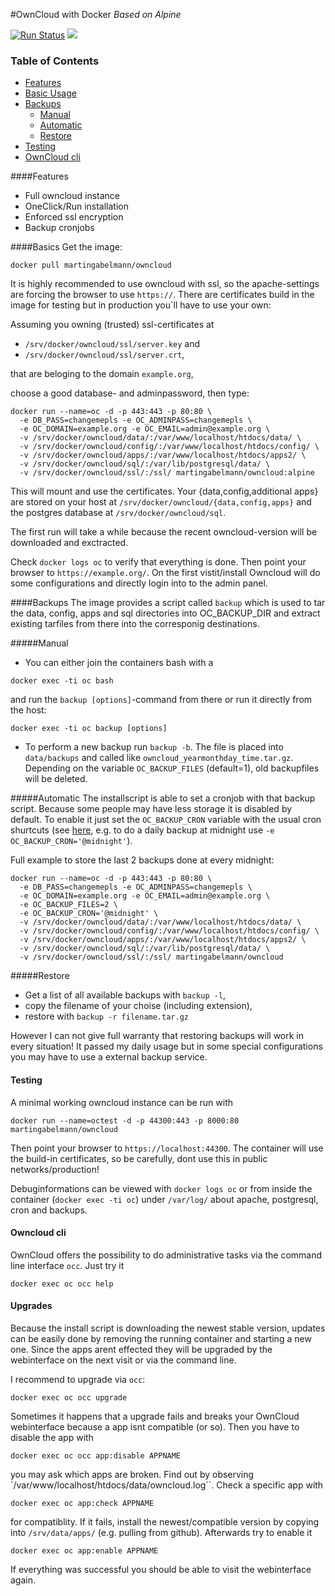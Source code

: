 #OwnCloud with Docker
_Based on Alpine_

[![Run Status](https://api.shippable.com/projects/5787cdab3be4f4faa56ccc34/badge?branch=master)](https://app.shippable.com/projects/5787cdab3be4f4faa56ccc34)
[![](https://imagelayers.io/badge/martingabelmann/owncloud:latest.svg)](https://imagelayers.io/?images=martingabelmann/owncloud:owncloud9 'Get your own badge on imagelayers.io')

### Table of Contents
 * [Features](#features)
 * [Basic Usage](#basics)
 * [Backups](#backups)
   * [Manual](#manual)
   * [Automatic](#automatic)
   * [Restore](#restore) 
 * [Testing](#testing)
 * [OwnCloud cli](#owncloud-cli)

####Features
 - Full owncloud instance
 - OneClick/Run installation
 - Enforced ssl encryption 
 - Backup cronjobs

####Basics
Get the image:
```
docker pull martingabelmann/owncloud
```

It is highly recommended to use owncloud with ssl, so the apache-settings are forcing the browser to use ``https://``. There are certificates build in the image for testing but in production you`ll have to use your own:

Assuming you owning (trusted) ssl-certificates at 
 - ``/srv/docker/owncloud/ssl/server.key`` and 
 - ``/srv/docker/owncloud/ssl/server.crt``,
 
that are beloging to the domain  ``example.org``,

choose a good database- and adminpassword, then type:
  
```
docker run --name=oc -d -p 443:443 -p 80:80 \
  -e DB_PASS=changemepls -e OC_ADMINPASS=changemepls \
  -e OC_DOMAIN=example.org -e OC_EMAIL=admin@example.org \
  -v /srv/docker/owncloud/data/:/var/www/localhost/htdocs/data/ \
  -v /srv/docker/owncloud/config/:/var/www/localhost/htdocs/config/ \
  -v /srv/docker/owncloud/apps/:/var/www/localhost/htdocs/apps2/ \
  -v /srv/docker/owncloud/sql/:/var/lib/postgresql/data/ \
  -v /srv/docker/owncloud/ssl/:/ssl/ martingabelmann/owncloud:alpine
```

This will mount and use the certificates. Your {data,config,additional apps} are stored on your host at ``/srv/docker/owncloud/{data,config,apps}`` and the postgres database at ``/srv/docker/owncloud/sql``. 


The first run will take a while because the recent owncloud-version will be downloaded and exctracted. 

Check ``docker logs oc`` to verify that everything is done. Then point your browser to ``https://example.org/``. On the first vistit/install Owncloud will do some configurations and directly login into to the admin panel.


####Backups
The image provides a script called ``backup`` which is used to tar the data, config, apps and sql directories into OC_BACKUP_DIR and extract existing tarfiles from there into the corresponig destinations.

#####Manual
 - You can either join the containers bash with a
 ```
 docker exec -ti oc bash
 ```
 and run the ``backup [options]``-command from there or run it directly from the host:
 ``` 
 docker exec -ti oc backup [options]
 ```
 
 - To perform a new backup run ``backup -b``. The file is placed into ``data/backups`` and called like ``owncloud_yearmonthday_time.tar.gz``. Depending on the variable ``OC_BACKUP_FILES``  (default=1), old backupfiles will be deleted.


#####Automatic
The installscript is able to set a cronjob with that backup script. Because some people may have less storage it is disabled by default. To enable it just set the ``OC_BACKUP_CRON`` variable with the usual cron shurtcuts (see [here](http://fcron.free.fr/doc/en/fcrontab.5.html#AEN2144), e.g. to do a daily backup at midnight use 
``-e OC_BACKUP_CRON='@midnight'``).
 
 
 Full example to store the last 2 backups done at every midnight:

```
docker run --name=oc -d -p 443:443 -p 80:80 \
  -e DB_PASS=changemepls -e OC_ADMINPASS=changemepls \
  -e OC_DOMAIN=example.org -e OC_EMAIL=admin@example.org \
  -e OC_BACKUP_FILES=2 \
  -e OC_BACKUP_CRON='@midnight' \
  -v /srv/docker/owncloud/data/:/var/www/localhost/htdocs/data/ \
  -v /srv/docker/owncloud/config/:/var/www/localhost/htdocs/config/ \
  -v /srv/docker/owncloud/apps/:/var/www/localhost/htdocs/apps2/ \
  -v /srv/docker/owncloud/sql/:/var/lib/postgresql/data/ \
  -v /srv/docker/owncloud/ssl/:/ssl/ martingabelmann/owncloud
```
 
#####Restore
 - Get a list of all available backups with ``backup -l``,
 - copy the filename of your choise (including extension),
 - restore with ``backup -r filename.tar.gz``

However I can not give full warranty that restoring backups will work in every situation! It passed my daily usage but in some special configurations you may have to use a external backup service.

#### Testing
A minimal working owncloud instance can be run with

```
docker run --name=octest -d -p 44300:443 -p 8000:80 martingabelmann/owncloud
```
Then point your browser to ``https://localhost:44300``. The container will use the build-in certificates, so be carefully, dont use this in public networks/production!

Debuginformations can be viewed with
```docker logs oc```
or from inside the container (``docker exec -ti oc``) under ``/var/log/`` about apache, postgresql, cron and backups.


#### Owncloud cli

OwnCloud offers the possibility to do administrative tasks via the command line interface `occ`. Just try it
```
docker exec oc occ help
```


#### Upgrades 
Because the install script is downloading the newest stable version, updates can be easily done by removing the running container and starting a new one. Since the apps arent effected they will be upgraded by the webinterface on the next visit or via the command line. 

I recommend to upgrade via `occ`:
```
docker exec oc occ upgrade
```

Sometimes it happens that a upgrade fails and breaks your OwnCloud webinterface because a app isnt compatible (or so). Then you have to disable the app with 
```
docker exec oc occ app:disable APPNAME
```
you may ask which apps are broken. Find out by observing `/var/www/localhost/htdocs/data/owncloud.log``. Check a specific app with

```
docker exec oc app:check APPNAME
``` 
for compatiblity. If it fails, install the newest/compatible version by copying into `/srv/data/apps/` (e.g. pulling from github). Afterwards try to enable it
```
docker exec oc app:enable APPNAME
```
If everything was successful you should be able to visit the webinterface again.
